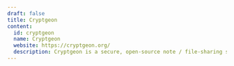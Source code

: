 ```yaml
---
draft: false
title: Cryptgeon
content:
  id: cryptgeon
  name: Cryptgeon
  website: https://cryptgeon.org/
  description: Cryptgeon is a secure, open-source note / file-sharing service inspired by PrivNote written in rust & svelte.
---
```

